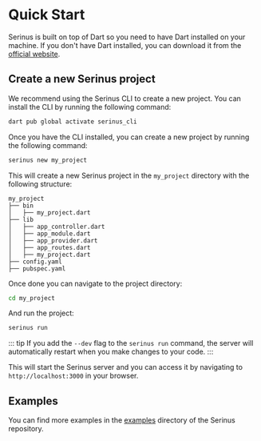 # Quick Start

Serinus is built on top of Dart so you need to have Dart installed on your machine. If you don't have Dart installed, you can download it from the [official website](https://dart.dev/get-dart).

## Create a new Serinus project

We recommend using the Serinus CLI to create a new project. You can install the CLI by running the following command:

```bash
dart pub global activate serinus_cli
```

Once you have the CLI installed, you can create a new project by running the following command:

```bash
serinus new my_project
```

This will create a new Serinus project in the `my_project` directory with the following structure:

```console
my_project
├── bin
│   ├── my_project.dart
├── lib
│   ├── app_controller.dart
│   ├── app_module.dart
│   ├── app_provider.dart
│   ├── app_routes.dart
│   ├── my_project.dart
├── config.yaml
├── pubspec.yaml
```

Once done you can navigate to the project directory:

```bash
cd my_project
```

And run the project:

```bash
serinus run
```

::: tip
If you add the `--dev` flag to the `serinus run` command, the server will automatically restart when you make changes to your code.
:::

This will start the Serinus server and you can access it by navigating to `http://localhost:3000` in your browser.

## Examples

You can find more examples in the [examples](https://github.com/francescovallone/serinus/tree/main/examples) directory of the Serinus repository.